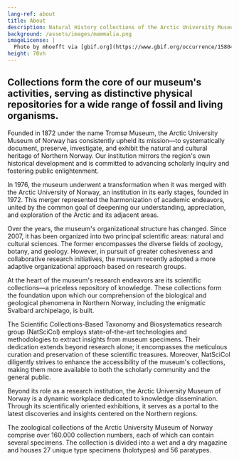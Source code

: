 ```yaml
---
lang-ref: about
title: About
description: Natural History collections of the Arctic University Museum of Norway 
background: /assets/images/mammalia.png
imageLicense: |
  Photo by mhoefft via [gbif.org](https://www.gbif.org/occurrence/1580487687)
height: 70vh
---
```


## Collections form the core of our museum's activities, serving as distinctive physical repositories for a wide range of fossil and living organisms.

Founded in 1872 under the name Tromsø Museum, the Arctic University Museum of Norway has consistently upheld its mission—to systematically document, preserve, investigate, and exhibit the natural and cultural heritage of Northern Norway. Our institution mirrors the region's own historical development and is committed to advancing scholarly inquiry and fostering public enlightenment. 

In 1976, the museum underwent a transformation when it was merged with the Arctic University of Norway, an institution in its early stages, founded in 1972. This merger represented the harmonization of academic endeavors, united by the common goal of deepening our understanding, appreciation, and exploration of the Arctic and its adjacent areas. 

Over the years, the museum's organizational structure has changed. Since 2007, it has been organized into two principal scientific areas: natural and cultural sciences. The former encompasses the diverse fields of zoology, botany, and geology. However, in pursuit of greater cohesiveness and collaborative research initiatives, the museum recently adopted a more adaptive organizational approach based on research groups.  

At the heart of the museum's research endeavors are its scientific collections—a priceless repository of knowledge. These collections form the foundation upon which our comprehension of the biological and geological phenomena in Northern Norway, including the enigmatic Svalbard archipelago, is built.  

The Scientific Collections-Based Taxonomy and Biosystematics research group (NatSciCol) employs state-of-the-art technologies and methodologies to extract insights from museum specimens. Their dedication extends beyond research alone; it encompasses the meticulous curation and preservation of these scientific treasures. Moreover, NatSciCol diligently strives to enhance the accessibility of the museum's collections, making them more available to both the scholarly community and the general public. 

Beyond its role as a research institution, the Arctic University Museum of Norway is a dynamic workplace dedicated to knowledge dissemination. Through its scientifically oriented exhibitions, it serves as a portal to the latest discoveries and insights centered on the Northern regions. 

The zoological collections of the Arctic University Museum of Norway comprise over 160.000 collection numbers, each of which can contain several specimens. The collection is divided into a wet and a dry magazine and houses 27 unique type specimens (holotypes) and 56 paratypes.

